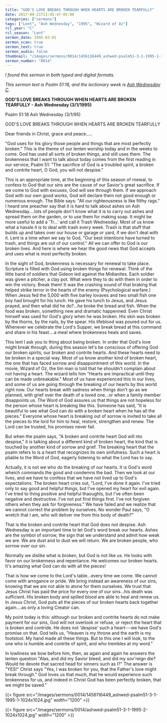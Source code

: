 ```yaml
---
title: "GOD'S LOVE BREAKS THROUGH WHEN HEARTS ARE BROKEN TEARFULLY"
date: 2017-09-21T21:45:47-05:00
categories: ["sermons"]
tags: ["Lent", "Ash Wednesday", "1995", "Wizard of Oz"]
rcl_year: "C"
rcl_season: "Lent"
sermon_date: 1995-03-01
sermon_scan: true
sermon_text: true
sermon_audio: false
thumbnail: "/images/sermons/0014/1456116449_ashwed-psalm51-3-1-1995-1-1024x1024.jpg"
sermon_number: "0014"
---
```

_I found this sermon in both typed and digital formats._

<!--more-->

_This sermon text is Psalm 51:18, and the lectionary week is [Ash Wednesday C](http://lectionary.library.vanderbilt.edu/texts.php?id=117)._

**GOD'S LOVE BREAKS THROUGH WHEN HEARTS ARE BROKEN TEARFULLY - Ash Wednesday (3/1/1995)**

Psalm 51:18 Ash Wednesday (3/1/95)

GOD'S LOVE BREAKS THROUGH WHEN HEARTS ARE BROKEN TEARFULLY

Dear friends in Christ, grace and peace.....

"God uses for his glory those people and things that are most perfectly broken." This is the theme of our lenten worship today and in the weeks to come. God has used all sorts of broken things, and still uses them. The brokenness that I want to talk about today comes from the first reading in our service, Psalm 51: "The sacrifice of God is a troubled spirit; a broken and contrite heart, O God, you will not despise."

This is an appropriate time, at the beginning of this season of rnewal, to confess to God that our sins are the cause of our Savior's great sacrifice. If we come to God with excuses, God will see through them. If we approach God with our own good works, God will declare them not good enough or numerous enough. The Bible says: "All our righteousness is like filthy rags." I heard one preacher say that it is hard to talk about ashes on Ash Wednesday....lots of people don't know what it is to carry out ashes and spread them on the garden, or to use them for making soap. It might be more useful to add a 'Tr...' and call it Trash Wednesday. Most of us know what a hassle it is to deal with trash every week. Trash is that stuff that builds up and takes over our house or garage or yard, if we don't deal with it. Lent is a time when we say to God, "Our best intentions have turned to trash, and things are out of our control." All we can offer to God is our broken lives. And here is where we hear the good news that God accepts and uses what is most perfectly broken.

In the sight of God, brokenness is necessary for renewal to take place. Scripture is filled with God using broken things for renewal. Think of the little band of soldiers that Gideon led against the Midianites. Each soldier was given a pitcher, a clay pot. What were they to do with them in order to win the victory. Break them! It was the crashing sound of that braking that helped strike terror in the hearts of the enemy (Psychological warfare.) When Jesus fed the 5,000 with five barley lovaves and two small fish one boy had brought for his lunch. He gave his lunch to Jesus, and Jesus prayed, and then what did he do?...he broke the bread and fish. When the food was broken, something new and dramatic happenned. Even Christ himself was used for God's glory when he was broken. His skin was broken by the thorns, by the nails, by the spear. His lifeblood was poured out for us. Whenever we celebrate the Lord's Supper, we break bread at this command and share in his feast....a meal where brokenness heals and saves.

This lent I ask you to thing about being broken. In order that God's love might break through, during this season let's be conscious of offering God our broken spirits, our broken and contrite hearts. And these hearts need to be broken in a special way. Most of us know another kind of broken heart, the one that has faced sorrow and disappointment of this world. In the movie, Wizard of Oz, the tim man is told that he shouldn't complain about not having a heart. The wizard tells him "Hearts are impractical until they can be made unbreakable." Most of us have experienced this in our lives, and some of us are going through the breaking of our hearts by this world right now. Our hearts break with sadness when things don't go as we planned, with grief over the death of a loved one...or when a family member disappoints us. The Word of God assures us that things are not hopeless for the person whose heart is breaking like this. Someone has said, "It is beautiful to see what God can do with a broken heart when he has all the pieces." Everyone whose heart is breaking out of sorrow is invited to take all the pieces to the lord for him to heal, restore, strengthen and renew. The Lord can be trusted, his promises never fail.

But when the psalm says, "A broken and contrite heart God will nto despise," it is talking about a different kind of broken heart, the kind that is touched by another kind of sorrow and grief. The breaking heart that the psalm refers to is a heart that recognizes its own sinfulness. Such a heart is pliable to the Word of God, eagerly listening to what the Lord has to say.

Actually, it is not we who do the breaking of our hearts. It is God's word wheich commands the good and condemns the bad. Then we look at our lives, and we have to confess that we have not lived up to God's expectations. The broken heart cries out, "Lord, I've done it again. I've tried only to say good and helpful things, but I've opened my heart for evil again. I've tried to thing positive and helpful thaoughts, but I've often been negaitve and destructive. I've not put first things first. I've not forgiven others when they ask for forgiveness." We have failed and we realize that we cannot correct the problem by ourselves. No wonder Paul says, "O wretch that I am, who will deliver me from this body of death?"

That is the broken and contrite heart that God does not despise. Ash Wednesday is an important time to let God's word break our hearts. Ashes are the symbol of sorrow, the sign that we understand and admit how weak we are. We are dust and to dust we will return. We are broken people, who sorrow over our sin.

Normally we dislike what is broken, but God is not like us. He looks with favor on our brokenness and repentance. He welcomes our broken hearts. It's amazing what God can do with all the pieces!

That is how we come to the Lord's table...every time we come. We cannot come with arrogance or pride. We bring instead an awareness of our sins, knowing that we are not able to atone for them ourselves. We trust that Jesus Christ has paid the price for every one of our sins...his death was sufficient. His broken body and spilled blood are able to heal and renew us. In Jesus Christ, God puts all the pieces of our broken hearts back together again....as only a loving Creator can.

My point today is this: although our broken and contrite hearts do not make payment for our sins, God will not overlook or refuse, or reject the heart that is broken and contride. He does not 'despise' such a heart---we have God's promise on that. God tells us, "Heaven is my throne and the earth is my footstool. My hand made all these things. But to this one I will look, to the one who is humble and contrite of spirit, and who trembles at my word."

In lowliness we bow before him, then, as again and again he answers the lenten question "Alas, and did my Savior bleed, and did my sov'reign die? Would he devote that sacred head for sinners such as I?" The answer is "YES!" Christ says "Yes, I was broken for you, that the Father's love might break through." God loves us that much, that he would experience such brokenness for us, and indeed in Christ God has been perfectly broken, that we might be saved."

{{< figure src="/images/sermons/0014/1456116449_ashwed-psalm51-3-1-1995-1-1024x1024.jpg" width="1200" >}}

{{< figure src="/images/sermons/0014/ashwed-psalm51-3-1-1995-2-1024x1024.jpg" width="1200" >}}
